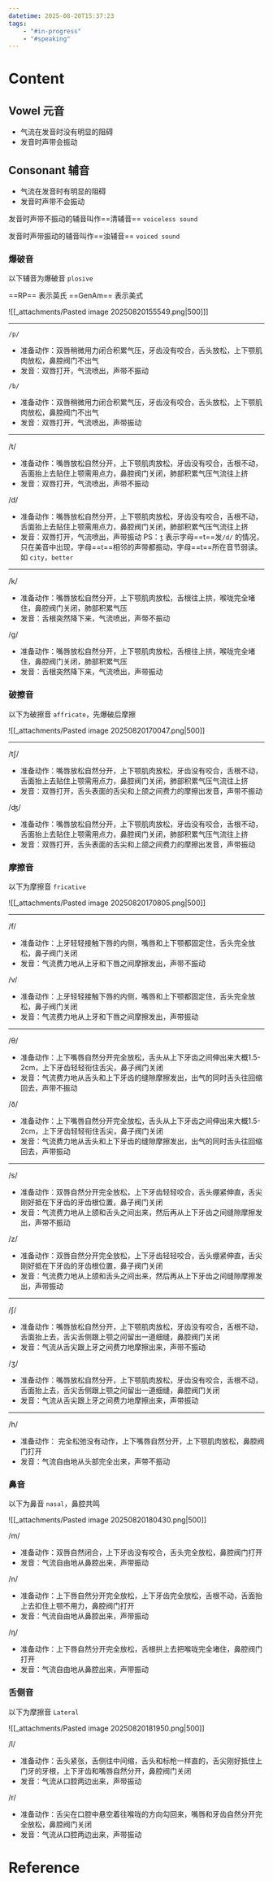 ```yaml
---
datetime: 2025-08-20T15:37:23
tags:
    - "#in-progress"
    - "#speaking"
---
```


# Content

## Vowel 元音

- 气流在发音时没有明显的阻碍
- 发音时声带会振动

## Consonant 辅音

- 气流在发音时有明显的阻碍
- 发音时声带不会振动

发音时声带不振动的辅音叫作==清辅音== `voiceless sound`

发音时声带振动的辅音叫作==浊辅音== `voiced sound`

### 爆破音

以下辅音为爆破音 `plosive`

==RP== 表示英氏
==GenAm== 表示美式

![[_attachments/Pasted image 20250820155549.png|500]]]

---

`/p/`

- 准备动作：双唇稍微用力闭合积累气压，牙齿没有咬合，舌头放松，上下颚肌肉放松，鼻腔阀门不出气
- 发音：双唇打开，气流喷出，声带不振动

`/b/`

- 准备动作：双唇稍微用力闭合积累气压，牙齿没有咬合，舌头放松，上下颚肌肉放松，鼻腔阀门不出气
- 发音：双唇打开，气流喷出，声带振动

---

/t/

- 准备动作：嘴唇放松自然分开，上下颚肌肉放松，牙齿没有咬合，舌根不动，舌面抬上去贴住上颚需用点力，鼻腔阀门关闭，肺部积累气压气流往上挤
- 发音：双唇打开，气流喷出，声带不振动

/d/

- 准备动作：嘴唇放松自然分开，上下颚肌肉放松，牙齿没有咬合，舌根不动，舌面抬上去贴住上颚需用点力，鼻腔阀门关闭，肺部积累气压气流往上挤
- 发音：双唇打开，气流喷出，声带振动
  PS：`t̼` 表示字母==t==发`/d/` 的情况，只在美音中出现，字母==t==相邻的声带都振动，字母==t==所在音节弱读。如 `city`，`better`

---

/k/

- 准备动作：嘴唇放松自然分开，上下颚肌肉放松，舌根往上拱，喉咙完全堵住，鼻腔阀门关闭，肺部积累气压
- 发音：舌根突然降下来，气流喷出，声带不振动

/g/

- 准备动作：嘴唇放松自然分开，上下颚肌肉放松，舌根往上拱，喉咙完全堵住，鼻腔阀门关闭，肺部积累气压
- 发音：舌根突然降下来，气流喷出，声带振动

### 破擦音

以下为破擦音 `affricate`，先爆破后摩擦

![[_attachments/Pasted image 20250820170047.png|500]]

---

/t∫/

- 准备动作：嘴唇放松自然分开，上下颚肌肉放松，牙齿没有咬合，舌根不动，舌面抬上去贴住上颚需用点力，鼻腔阀门关闭，肺部积累气压气流往上挤
- 发音：双唇打开，舌头表面的舌尖和上颌之间费力的摩擦出发音，声带不振动

/ʤ/

- 准备动作：嘴唇放松自然分开，上下颚肌肉放松，牙齿没有咬合，舌根不动，舌面抬上去贴住上颚需用点力，鼻腔阀门关闭，肺部积累气压气流往上挤
- 发音：双唇打开，舌头表面的舌尖和上颌之间费力的摩擦出发音，声带振动

### 摩擦音

以下为摩擦音 `fricative`

![[_attachments/Pasted image 20250820170805.png|500]]

---

/f/

- 准备动作：上牙轻轻接触下唇的内侧，嘴唇和上下颚都固定住，舌头完全放松，鼻子阀门关闭
- 发音：气流费力地从上牙和下唇之间摩擦发出，声带不振动

/v/

- 准备动作：上牙轻轻接触下唇的内侧，嘴唇和上下颚都固定住，舌头完全放松，鼻子阀门关闭
- 发音：气流费力地从上牙和下唇之间摩擦发出，声带振动

---

/θ/

- 准备动作：上下嘴唇自然分开完全放松，舌头从上下牙齿之间伸出来大概1.5-2cm，上下牙齿轻轻衔住舌尖，鼻子阀门关闭
- 发音：气流费力地从舌头和上下牙齿的缝隙摩擦发出，出气的同时舌头往回缩回去，声带不振动

/ð/

- 准备动作：上下嘴唇自然分开完全放松，舌头从上下牙齿之间伸出来大概1.5-2cm，上下牙齿轻轻衔住舌尖，鼻子阀门关闭
- 发音：气流费力地从舌头和上下牙齿的缝隙摩擦发出，出气的同时舌头往回缩回去，声带振动

---

/s/

- 准备动作：双唇自然分开完全放松，上下牙齿轻轻咬合，舌头绷紧伸直，舌尖刚好抵在下牙齿的牙齿根位置，鼻子阀门关闭
- 发音：气流费力地从上颌和舌头之间出来，然后再从上下牙齿之间缝隙摩擦发出，声带不振动

/z/

- 准备动作：双唇自然分开完全放松，上下牙齿轻轻咬合，舌头绷紧伸直，舌尖刚好抵在下牙齿的牙齿根位置，鼻子阀门关闭
- 发音：气流费力地从上颌和舌头之间出来，然后再从上下牙齿之间缝隙摩擦发出，声带振动

---

/∫/

- 准备动作：嘴唇放松自然分开，上下颚肌肉放松，牙齿没有咬合，舌根不动，舌面抬上去，舌尖舌侧跟上颚之间留出一道细缝，鼻腔阀门关闭
- 发音：气流从舌尖跟上牙之间费力地摩擦出来，声带不振动

/ʒ/

- 准备动作：嘴唇放松自然分开，上下颚肌肉放松，牙齿没有咬合，舌根不动，舌面抬上去，舌尖舌侧跟上颚之间留出一道细缝，鼻腔阀门关闭
- 发音：气流从舌尖跟上牙之间费力地摩擦出来，声带振动

---

/h/

- 准备动作： 完全松弛没有动作，上下嘴唇自然分开，上下颚肌肉放松，鼻腔阀门打开
- 发音：气流自由地从头部完全出来，声带不振动

### 鼻音

以下为鼻音 `nasal`，鼻腔共鸣

![[_attachments/Pasted image 20250820180430.png|500]]

/m/

- 准备动作：双唇自然闭合，上下牙齿没有咬合，舌头完全放松，鼻腔阀门打开
- 发音：气流自由地从鼻腔出来，声带振动

/n/

- 准备动作：上下唇自然分开完全放松，上下牙齿完全放松，舌根不动，舌面抬上去扣住上颚不用力，鼻腔阀门打开
- 发音：气流自由地从鼻腔出来，声带振动

/ŋ/

- 准备动作：上下唇自然分开完全放松，舌根拱上去把喉咙完全堵住，鼻腔阀门打开
- 发音：气流自由地从鼻腔出来，声带振动

### 舌侧音

以下为摩擦音 `Lateral`

![[_attachments/Pasted image 20250820181950.png|500]]

/l/

- 准备动作：舌头紧张，舌侧往中间缩，舌头和标枪一样直的，舌尖刚好抵住上门牙的牙根，上下牙齿和嘴唇自然分开，鼻腔阀门关闭
- 发音：气流从口腔两边出来，声带振动

/r/

- 准备动作：舌尖在口腔中悬空着往喉咙的方向勾回来，嘴唇和牙齿自然分开完全放松，鼻腔阀门关闭
- 发音：气流从口腔两边出来，声带振动

# Reference
